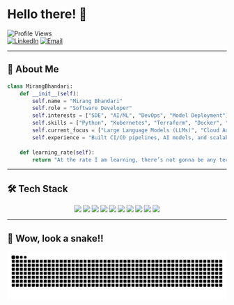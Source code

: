 # Hello there! 👋

![Profile Views](https://komarev.com/ghpvc/?username=Bloodwingv2&label=Profile+Views&color=blue&style=flat)  
[![LinkedIn](https://img.shields.io/badge/LinkedIn-Mirang_Bhandari-0077B5?style=flat&logo=linkedin)](https://www.linkedin.com/in/mirangbhandari/)
[![Email](https://img.shields.io/badge/Gmail-bhandariumesh81@gmail.com-D14836?style=flat&logo=gmail)](mailto:bhandariumesh81@gmail.com)

---

## 🚀 About Me  
```python
class MirangBhandari:
    def __init__(self):
        self.name = "Mirang Bhandari"
        self.role = "Software Developer"
        self.interests = ["SDE", "AI/ML", "DevOps", "Model Deployment"]
        self.skills = ["Python", "Kubernetes", "Terraform", "Docker", "Jenkins"]
        self.current_focus = ["Large Language Models (LLMs)", "Cloud Automation"]
        self.experience = "Built CI/CD pipelines, AI models, and scalable cloud architectures."
        
    def learning_rate(self):
        return "At the rate I am learning, there’s not gonna be any tech stack left to learn! LOOOOOOL"

```
---

## 🛠️ Tech Stack 
<p align="center">
  <img src="https://img.shields.io/badge/Python-3776AB?style=for-the-badge&logo=python&logoColor=white">
  <img src="https://img.shields.io/badge/Groovy-4298B8?style=for-the-badge&logo=apachegroovy&logoColor=white">
  <img src="https://img.shields.io/badge/Jenkins-D24939?style=for-the-badge&logo=jenkins&logoColor=white">
  <img src="https://img.shields.io/badge/Streamlit-FF4B4B?style=for-the-badge&logo=streamlit&logoColor=white">
  <img src="https://img.shields.io/badge/Machine%20Learning-007ACC?style=for-the-badge&logo=tensorflow&logoColor=white">
  <img src="https://img.shields.io/badge/Deep%20Learning-FF6F00?style=for-the-badge&logo=pytorch&logoColor=white">
  <img src="https://img.shields.io/badge/Terraform-7B42BC?style=for-the-badge&logo=terraform&logoColor=white">
  <img src="https://img.shields.io/badge/Docker-2496ED?style=for-the-badge&logo=docker&logoColor=white">
  <img src="https://img.shields.io/badge/Kubernetes-326CE5?style=for-the-badge&logo=kubernetes&logoColor=white">
  <img src="https://img.shields.io/badge/AWS-232F3E?style=for-the-badge&logo=amazonaws&logoColor=white">
</p>

---

 ## 🐍 Wow, look a snake!!  
<p align="center">
  <img src="https://github.com/Bloodwingv2/Bloodwingv2/blob/output/snake.svg">
</p>
